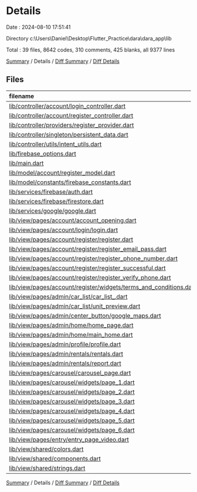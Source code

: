 # Details

Date : 2024-08-10 17:51:41

Directory c:\\Users\\Daniel\\Desktop\\Flutter_Practice\\dara\\dara_app\\lib

Total : 39 files,  8642 codes, 310 comments, 425 blanks, all 9377 lines

[Summary](results.md) / Details / [Diff Summary](diff.md) / [Diff Details](diff-details.md)

## Files
| filename | language | code | comment | blank | total |
| :--- | :--- | ---: | ---: | ---: | ---: |
| [lib/controller/account/login_controller.dart](/lib/controller/account/login_controller.dart) | Dart | 50 | 2 | 4 | 56 |
| [lib/controller/account/register_controller.dart](/lib/controller/account/register_controller.dart) | Dart | 131 | 7 | 10 | 148 |
| [lib/controller/providers/register_provider.dart](/lib/controller/providers/register_provider.dart) | Dart | 42 | 3 | 6 | 51 |
| [lib/controller/singleton/persistent_data.dart](/lib/controller/singleton/persistent_data.dart) | Dart | 23 | 7 | 11 | 41 |
| [lib/controller/utils/intent_utils.dart](/lib/controller/utils/intent_utils.dart) | Dart | 31 | 2 | 5 | 38 |
| [lib/firebase_options.dart](/lib/firebase_options.dart) | Dart | 53 | 12 | 4 | 69 |
| [lib/main.dart](/lib/main.dart) | Dart | 69 | 7 | 12 | 88 |
| [lib/model/account/register_model.dart](/lib/model/account/register_model.dart) | Dart | 28 | 0 | 2 | 30 |
| [lib/model/constants/firebase_constants.dart](/lib/model/constants/firebase_constants.dart) | Dart | 3 | 0 | 0 | 3 |
| [lib/services/firebase/auth.dart](/lib/services/firebase/auth.dart) | Dart | 31 | 6 | 6 | 43 |
| [lib/services/firebase/firestore.dart](/lib/services/firebase/firestore.dart) | Dart | 14 | 0 | 2 | 16 |
| [lib/services/google/google.dart](/lib/services/google/google.dart) | Dart | 21 | 0 | 5 | 26 |
| [lib/view/pages/account/account_opening.dart](/lib/view/pages/account/account_opening.dart) | Dart | 71 | 7 | 8 | 86 |
| [lib/view/pages/account/login/login.dart](/lib/view/pages/account/login/login.dart) | Dart | 222 | 17 | 18 | 257 |
| [lib/view/pages/account/register/register.dart](/lib/view/pages/account/register/register.dart) | Dart | 220 | 10 | 17 | 247 |
| [lib/view/pages/account/register/register_email_pass.dart](/lib/view/pages/account/register/register_email_pass.dart) | Dart | 164 | 12 | 12 | 188 |
| [lib/view/pages/account/register/register_phone_number.dart](/lib/view/pages/account/register/register_phone_number.dart) | Dart | 154 | 15 | 14 | 183 |
| [lib/view/pages/account/register/register_successful.dart](/lib/view/pages/account/register/register_successful.dart) | Dart | 63 | 5 | 7 | 75 |
| [lib/view/pages/account/register/register_verify_phone.dart](/lib/view/pages/account/register/register_verify_phone.dart) | Dart | 105 | 8 | 9 | 122 |
| [lib/view/pages/account/register/widgets/terms_and_conditions.dart](/lib/view/pages/account/register/widgets/terms_and_conditions.dart) | Dart | 370 | 34 | 36 | 440 |
| [lib/view/pages/admin/car_list/car_list_.dart](/lib/view/pages/admin/car_list/car_list_.dart) | Dart | 720 | 15 | 24 | 759 |
| [lib/view/pages/admin/car_list/unit_preview.dart](/lib/view/pages/admin/car_list/unit_preview.dart) | Dart | 694 | 28 | 18 | 740 |
| [lib/view/pages/admin/center_button/google_maps.dart](/lib/view/pages/admin/center_button/google_maps.dart) | Dart | 19 | 0 | 3 | 22 |
| [lib/view/pages/admin/home/home_page.dart](/lib/view/pages/admin/home/home_page.dart) | Dart | 161 | 4 | 10 | 175 |
| [lib/view/pages/admin/home/main_home.dart](/lib/view/pages/admin/home/main_home.dart) | Dart | 736 | 9 | 11 | 756 |
| [lib/view/pages/admin/profile/profile.dart](/lib/view/pages/admin/profile/profile.dart) | Dart | 1,182 | 28 | 25 | 1,235 |
| [lib/view/pages/admin/rentals/rentals.dart](/lib/view/pages/admin/rentals/rentals.dart) | Dart | 1,319 | 24 | 30 | 1,373 |
| [lib/view/pages/admin/rentals/report.dart](/lib/view/pages/admin/rentals/report.dart) | Dart | 428 | 8 | 20 | 456 |
| [lib/view/pages/carousel/carousel_page.dart](/lib/view/pages/carousel/carousel_page.dart) | Dart | 12 | 0 | 3 | 15 |
| [lib/view/pages/carousel/widgets/page_1.dart](/lib/view/pages/carousel/widgets/page_1.dart) | Dart | 117 | 2 | 5 | 124 |
| [lib/view/pages/carousel/widgets/page_2.dart](/lib/view/pages/carousel/widgets/page_2.dart) | Dart | 152 | 2 | 5 | 159 |
| [lib/view/pages/carousel/widgets/page_3.dart](/lib/view/pages/carousel/widgets/page_3.dart) | Dart | 152 | 2 | 5 | 159 |
| [lib/view/pages/carousel/widgets/page_4.dart](/lib/view/pages/carousel/widgets/page_4.dart) | Dart | 152 | 2 | 5 | 159 |
| [lib/view/pages/carousel/widgets/page_5.dart](/lib/view/pages/carousel/widgets/page_5.dart) | Dart | 152 | 2 | 5 | 159 |
| [lib/view/pages/carousel/widgets/page_6.dart](/lib/view/pages/carousel/widgets/page_6.dart) | Dart | 152 | 2 | 5 | 159 |
| [lib/view/pages/entry/entry_page_video.dart](/lib/view/pages/entry/entry_page_video.dart) | Dart | 49 | 0 | 10 | 59 |
| [lib/view/shared/colors.dart](/lib/view/shared/colors.dart) | Dart | 22 | 2 | 2 | 26 |
| [lib/view/shared/components.dart](/lib/view/shared/components.dart) | Dart | 255 | 4 | 12 | 271 |
| [lib/view/shared/strings.dart](/lib/view/shared/strings.dart) | Dart | 303 | 22 | 39 | 364 |

[Summary](results.md) / Details / [Diff Summary](diff.md) / [Diff Details](diff-details.md)